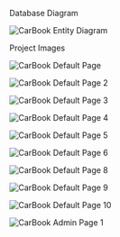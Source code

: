 Database Diagram

![CarBook Entity Diagram](https://github.com/user-attachments/assets/397fa4cb-a338-4458-9ded-2ef626892740)

Project Images

![CarBook Default Page](https://github.com/user-attachments/assets/6e705bf2-f3f6-4de0-bbbc-744917ab6331)

![CarBook Default Page 2](https://github.com/user-attachments/assets/8440df62-f223-413b-b7ce-ed5e900501cf)

![CarBook Default Page 3](https://github.com/user-attachments/assets/761383d5-0988-4951-a81d-57f9aa42f70c)

![CarBook Default Page 4](https://github.com/user-attachments/assets/de32545a-f392-48f7-9da5-789a1e05ad5a)

![CarBook Default Page 5](https://github.com/user-attachments/assets/9deab86d-4f4e-4669-95dd-010fa9d9d3a0)

![CarBook Default Page 6](https://github.com/user-attachments/assets/d6af867f-8c90-447d-9d33-ccf124991830)

![CarBook Default Page 8](https://github.com/user-attachments/assets/2327daa1-29a5-42b5-83df-9ee6fc2874a2)

![CarBook Default Page 9](https://github.com/user-attachments/assets/500b01b7-b13f-4fa1-ab5c-adbb398e9eef)

![CarBook Default Page 10](https://github.com/user-attachments/assets/38ef2a02-d0cd-450a-bf91-44779fbe4429)

![CarBook Admin Page 1](https://github.com/user-attachments/assets/824e765d-af52-4e1d-bb1f-04b9cc981e19)
